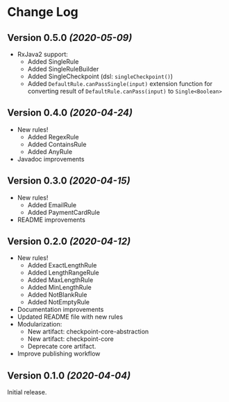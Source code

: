 # Change Log

## Version 0.5.0 *(2020-05-09)*

* RxJava2 support:
    * Added SingleRule
    * Added SingleRuleBuilder
    * Added SingleCheckpoint (dsl: `singleCheckpoint()`)
    * Added `DefaultRule.canPassSingle(input)` extension function for
    converting result of `DefaultRule.canPass(input)`
    to `Single<Boolean>`

## Version 0.4.0 *(2020-04-24)*

* New rules!
    * Added RegexRule
    * Added ContainsRule
    * Added AnyRule
* Javadoc improvements

## Version 0.3.0 *(2020-04-15)*

* New rules!
    * Added EmailRule
    * Added PaymentCardRule
* README improvements

## Version 0.2.0 *(2020-04-12)*

* New rules!
    * Added ExactLengthRule
    * Added LengthRangeRule
    * Added MaxLengthRule
    * Added MinLengthRule
    * Added NotBlankRule
    * Added NotEmptyRule
* Documentation improvements
* Updated README file with new rules
* Modularization:
    * New artifact: checkpoint-core-abstraction
    * New artifact: checkpoint-core
    * Deprecate core artifact.
* Improve publishing workflow

## Version 0.1.0 *(2020-04-04)*

Initial release.

